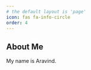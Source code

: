 ```yaml
---
# the default layout is 'page'
icon: fas fa-info-circle
order: 4
---
```


<h2>About Me</h2>
<p>My name is Aravind.</p>
